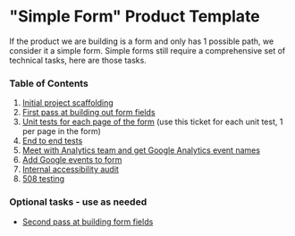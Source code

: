 # "Simple Form" Product Template

If the product we are building is a form and only has 1 possible path, we consider it a simple form. Simple forms still require a comprehensive set of technical tasks, here are those tasks.

### Table of Contents

1. [Initial project scaffolding]()
2. [First pass at building out form fields](https://github.com/department-of-veterans-affairs/va.gov-team/blob/master/teams/vsa/teams/ebenefits/engineering/product-templates/simple-form/ticket-templates/first-pass-at-building-out-form-fields.md)
3. [Unit tests for each page of the form](https://github.com/department-of-veterans-affairs/va.gov-team/blob/master/teams/vsa/teams/ebenefits/engineering/product-templates/simple-form/ticket-templates/unit-test.md) (use this ticket for each unit test, 1 per page in the form)
4. [End to end tests]()
5. [Meet with Analytics team and get Google Analytics event names](https://github.com/department-of-veterans-affairs/va.gov-team/blob/master/teams/vsa/teams/ebenefits/engineering/product-templates/simple-form/ticket-templates/meet-with-analytics-team-for-GA-events.md)
6. [Add Google events to form](https://github.com/department-of-veterans-affairs/va.gov-team/blob/master/teams/vsa/teams/ebenefits/engineering/product-templates/simple-form/ticket-templates/add-GA-events.md)
7. [Internal accessibility audit](https://github.com/department-of-veterans-affairs/va.gov-team/blob/master/teams/vsa/teams/ebenefits/engineering/product-templates/simple-form/ticket-templates/internal-accessibility-audit.md)
8. [508 testing](https://github.com/department-of-veterans-affairs/va.gov-team/blob/master/teams/vsa/teams/ebenefits/engineering/product-templates/simple-form/ticket-templates/508-accessibility-audit.md)


### Optional tasks - use as needed

- [Second pass at building form fields]()

